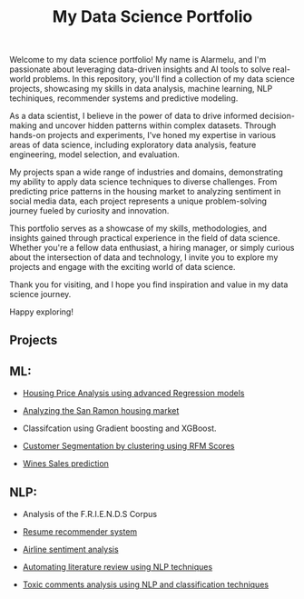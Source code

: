 <h1 align="center"> My Data Science Portfolio </h1> <br>

Welcome to my data science portfolio! My name is Alarmelu, and I'm passionate about leveraging data-driven insights and AI tools to solve real-world problems. 
In this repository, you'll find a collection of my data science projects, showcasing my skills in data analysis, machine learning, NLP techiniques, recommender systems and predictive modeling.

As a data scientist, I believe in the power of data to drive informed decision-making and uncover hidden patterns within complex datasets. Through hands-on projects and experiments, I've honed my expertise in various areas of data science, including exploratory data analysis, feature engineering, model selection, and evaluation.

My projects span a wide range of industries and domains, demonstrating my ability to apply data science techniques to diverse challenges. From predicting price patterns in the housing market to  analyzing sentiment in social media data, each project represents a unique problem-solving journey fueled by curiosity and innovation.

This portfolio serves as a showcase of my skills, methodologies, and insights gained through practical experience in the field of data science. Whether you're a fellow data enthusiast, a hiring manager, or simply curious about the intersection of data and technology, I invite you to explore my projects and engage with the exciting world of data science.

Thank you for visiting, and I hope you find inspiration and value in my data science journey.

Happy exploring!

## Projects

## ML:
  
  - [Housing Price Analysis using advanced Regression models](https://github.com/a-pmani/DataSciencePortfolio/blob/main/AdvancedRegression/HousingPriceAnalysis_EDA.ipynb)
    
- [Analyzing the San Ramon housing market](https://github.com/a-pmani/DataSciencePortfolio/blob/main/SanRamonHousingMarket/BAN612_SRHousingMarketAnalysis_AlarmeluPM_TJ6723.ipynb)

- Classifcation using Gradient boosting and XGBoost.

- [Customer Segmentation by clustering using RFM Scores](https://github.com/a-pmani/DataSciencePortfolio/blob/main/CustomerSegmentation/CustomerSegmentation_UKRetail%20.ipynb)

- [Wines Sales prediction](https://github.com/apmani/DataSciencePortfolio/blob/main/WineSalesPrediction/Dataexploration_VisualAnalysis_PCA.ipynb)
    
## NLP:
 
- Analysis of the F.R.I.E.N.D.S Corpus
  
- [Resume recommender system](https://github.com/a-pmani/DataSciencePortfolio/blob/main/ResumeRecommenderSystem/description.txt)
    
- [Airline sentiment analysis](https://github.com/a-pmani/DataSciencePortfolio/blob/main/TwitterAirlineSentimentAnalysis/AirlineSentiment_Analysis.ipynb)
    
- [Automating literature review using NLP techniques](https://github.com/a-pmani/DataSciencePortfolio/blob/main/LiteratureReviewRecSys/description.txt)

- [Toxic comments analysis using NLP and classification techniques](https://github.com/a-pmani/DataSciencePortfolio/blob/main/ToxicCommentsClassification/Toxiccomment_classification_NLP_ML.ipynb)
